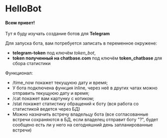 # HelloBot

#### Всем привет! 

Тут я буду изучать создание ботов для **Telegram**

Для запуска бота, вам потребуется записать в переменное окружене: 
- **telegram-token** под ключём *token_bot*, 
- **token полученный на chatbase.com** под ключём **token_chatbase** для сбора статистики


Функционал:
* /time_now покажет текущуюю дату и время;
* У бота подключена функция inline, через неё в других чатах можно отправить текущуюю дату и время;
* /cat покажет вам картунку с котиком;
* /stat покажет статистику обращений к боту (вся работа со статистикой ведется через БД)
* Можно назначить встречу владельцу бота (все согласованные встречи сохраняются в БД, если владелец отправит боту  "?", будет сообщено есть ли у него на сегодняшний день запланированные встречи) 


